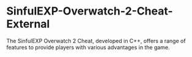 # SinfulEXP-Overwatch-2-Cheat-External
The SinfulEXP Overwatch 2 Cheat, developed in C++, offers a range of features to provide players with various advantages in the game.
